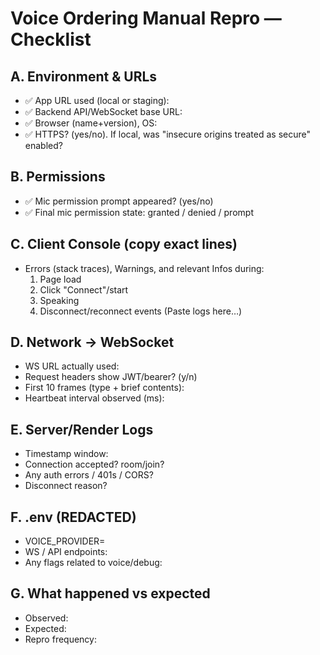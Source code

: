 # Voice Ordering Manual Repro — Checklist

## A. Environment & URLs
- ✅ App URL used (local or staging):
- ✅ Backend API/WebSocket base URL:
- ✅ Browser (name+version), OS:
- ✅ HTTPS? (yes/no). If local, was "insecure origins treated as secure" enabled?

## B. Permissions
- ✅ Mic permission prompt appeared? (yes/no)
- ✅ Final mic permission state: granted / denied / prompt

## C. Client Console (copy exact lines)
- Errors (stack traces), Warnings, and relevant Infos during:
  1) Page load
  2) Click "Connect"/start
  3) Speaking
  4) Disconnect/reconnect events
(Paste logs here…)

## D. Network → WebSocket
- WS URL actually used:
- Request headers show JWT/bearer? (y/n)
- First 10 frames (type + brief contents):
- Heartbeat interval observed (ms):

## E. Server/Render Logs
- Timestamp window:
- Connection accepted? room/join?
- Any auth errors / 401s / CORS?
- Disconnect reason?

## F. .env (REDACTED)
- VOICE_PROVIDER=
- WS / API endpoints:
- Any flags related to voice/debug:

## G. What happened vs expected
- Observed:
- Expected:
- Repro frequency:
